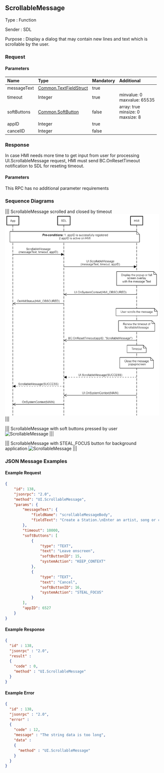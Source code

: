 ## ScrollableMessage

Type
: Function

Sender
: SDL

Purpose
: Display a dialog that may contain new lines and text which is scrollable by the user.

### Request

#### Parameters

|Name|Type|Mandatory|Additional|
|:---|:---|:--------|:---------|
|messageText|[Common.TextFieldStruct](../../common/structs/#textfieldstruct)|true||
|timeout|Integer|true|minvalue: 0<br>maxvalue: 65535|
|softButtons|[Common.SoftButton](../../common/structs/#softbutton)|false|array: true<br>minsize: 0<br>maxsize: 8|
|appID|Integer|true||
|cancelID|Integer|false||

### Response

In case HMI needs more time to get input from user for processing UI.ScrollableMessage request, HMI must send BC.OnResetTimeout notification to SDL for reseting timeout.

#### Parameters

This RPC has no additional parameter requirements

### Sequence Diagrams

|||
ScrollableMessage scrolled and closed by timeout
![ScrollableMessage](./assets/ScrollableMessageScrollTimeout.png)
|||

|||
ScrollableMessage with soft buttons pressed by user
![ScrollableMessage](./assets/ScrollableMessageSoftButtonPress.png)
|||

|||
ScrollableMessage with STEAL_FOCUS button for background application
![ScrollableMessage](./assets/ScrollableMessageStealFocus.png)
|||

### JSON Message Examples

#### Example Request

```json
{
	"id": 138,
	"jsonrpc": "2.0",
	"method": "UI.ScrollableMessage",
	"params": {
		"messageText": {
			"fieldName": "scrollableMessageBody",
			"fieldText": "Create a Station.\nEnter an artist, song or composer in the Search box in the top left corner. We'll create a radio station featuring that music and more like it. You can also create a new station from the song or artist currently playing by hovering over the album artwork, clicking the white up-arrow and selecting New Station—you can choose From Song or From Artist."
		},
		"timeout": 10000,
		"softButtons": [
			{
				"type": "TEXT",
				"text": "Leave onscreen",
				"softButtonID": 15,
				"systemAction": "KEEP_CONTEXT"
			},
			{
				"type": "TEXT",
				"text": "Cancel",
				"softButtonID": 16,
				"systemAction": "STEAL_FOCUS"
			}
		],
		"appID": 6527
	}
}
```

#### Example Response

```json
{
  "id" : 138,
  "jsonrpc" : "2.0",
  "result" :
  {
    "code" : 0,
    "method" : "UI.ScrollableMessage"
  }
}
```

#### Example Error

```json
{
  "id" : 138,
  "jsonrpc" : "2.0",
  "error" :
  {
    "code" : 12,
    "message" : "The string data is too long",
    "data" :
    {
      "method" : "UI.ScrollableMessage"
    }
  }
}
```
